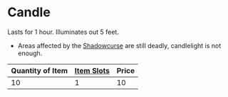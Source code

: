 # Candle

Lasts for 1 hour. Illuminates out 5 feet.

- Areas affected by the [Shadowcurse](../../../../Hazards/Shadowcurse.md) are still deadly, candlelight is not enough.

| Quantity of Item | [Item Slots](../../../../../Player%20Characters/Derived%20Statistics/Item%20Slots.md) | Price |
| ---------------- | ------------------------------------------------------------------------------------- | ----- |
| 10               | 1                                                                                     | 10    |
